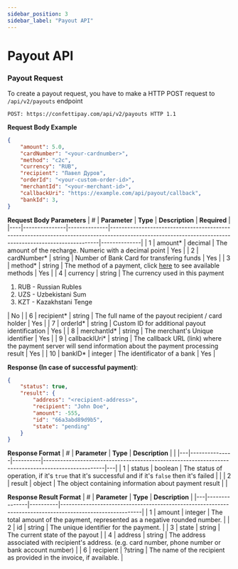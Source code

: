 ```yaml
---
sidebar_position: 3
sidebar_label: "Payout API"
---
```

# Payout API

### Payout Request

To create a payout request, you have to make a HTTP POST request to `/api/v2/payouts` endpoint
```
POST: https://confettipay.com/api/v2/payouts HTTP 1.1
```

**Request Body Example**
```json
{
    "amount": 5.0,
    "cardNumber": "<your-cardnumber>",
    "method": "c2c",
    "currency": "RUB",
    "recipient": "Павел Дуров",
    "orderId": "<your-custom-order-id>",
    "merchantId": "<your-merchant-id>",
    "callbackUri": "https://example.com/api/payout/callback",
    "bankId": 3,
}
```

**Request Body Parameters**
| #  | **Parameter** | **Type**     | **Description**                                                                                                                                        | **Required** |
|----|---------------|--------------|--------------------------------------------------------------------------------------------------------------------------------------------------------|--------------|
|  1 | amount*       | decimal      | The amount of the recharge. Numeric with a decimal point                                                                                               |      Yes     |
|  2 | cardNumber*   | string       | Number of Bank Card for transfering funds                                                                                                              |      Yes     |
|  3 | method*       | string       | The method of a payment, click [here](/docs/api-docs/payment-api#payment-methods) to see available methods                                             |      Yes     |
|  4 | currency      | string       | The currency used in this payment <br/> <ol><li>RUB - Russian Rubles</li> <li> UZS - Uzbekistani Sum</li> <li>KZT - Kazakhstani Tenge</li></ol>        |      No      |
|  6 | recipient*    | string       | The full name of the payout recipient / card holder                                                                                                    |      Yes     |
|  7 | orderId*      | string       | Custom ID for additional payout identification                                                                                                         |      Yes     |
|  8 | merchantId*   | string       | The merchant's Unique identifier                                                                                                                       |      Yes     |
|  9 | callbacklUri* | string       | The callback URL (link) where the payment server will send information about the payment processing result                                             |      Yes     |
| 10 | bankID*       | integer      | The identificator of a bank                                                                                                                            |      Yes     |

**Response (In case of successful payment)**:
```json
{
    "status": true,
    "result": {
        "address": "<recipient-address>",
        "recipient": "John Doe",
        "amount": -555,
        "id": "66a3abd89d9b5",
        "state": "pending"
    }
}
```

**Response Format**
| # | **Parameter** | **Type** | **Description**                                                                                   |   |
|---|---------------|----------|---------------------------------------------------------------------------------------------------|---|
| 1 | status        | boolean  | The status of operation, if it's `true` that it's successful and if it's `false` then it's failed |   |
| 2 | result        | object   | The object containing information about payment result                                            |   |

**Response Result Format**
| # | **Parameter** | **Type** | **Description**                                                                                          |
|---|---------------|----------|----------------------------------------------------------------------------------------------------------|
| 1 | amount        | integer  | The total amount of the payment, represented as a negative rounded number.                               |
| 2 | id            | string   | The unique identifier for the payment.                                                                   |
| 3 | state         | string   | The current state of the payout                                                                          |
| 4 | address       | string   | The address associated with recipient's address. (e.g. card number, phone number or bank account number) |
| 6 | recipient     | ?string  | The name of the recipient as provided in the invoice, if available.                                      |
